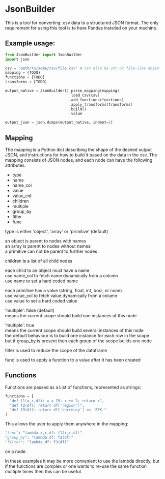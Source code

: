 # JsonBuilder
This is a tool for converting .csv data to a structured JSON format. The only requirement for using this tool is to have Pandas installed on your machine.


## Example usage:
```Python
from JsonBuilder import JsonBuilder
import json

csv = 'path/to/some/csv/file.csv' # can also be str or file-like object  
mapping = {TODO}
functions = [TODO]
transforms = [TODO]

output_native = JsonBuilder().parse_mapping(mapping)
                             .load_csv(csv)
                             .add_functions(functions)
                             .apply_transforms(transforms)
                             .build()
                             .value

output_json = json.dumps(output_native, indent=2)
```

## Mapping
The mapping is a Python dict describing the shape of the desired output JSON, and instructions for how to build it based on the data in the csv. The mapping consists of JSON nodes, and each node can have the following attributes:
  
- type  
- name  
- name_col  
- value  
- value_col  
- children  
- multiple  
- group_by  
- filter  
- func  
  
type is either 'object', 'array' or 'primitive' (default)
  
an object is parent to nodes with names  
an array is parent to nodes without names  
a primitive can not be parent to further nodes  
  
children is a list of all child nodes  
  
each child to an object must have a name  
use name_col to fetch name dynamically from a column  
use name to set a hard coded name
  
each primitive has a value (string, float, int, bool, or none)  
use value_col to fetch value dynamically from a column  
use value to set a hard coded value 
  
'multiple': false	(default)  
means the current scope should build one instances of this node  
  
'multiple': true  
means the current scope should build several instances of this node  
the default behaviour is to build one instance for each row in the scope  
but if group_by is present then each _group_ of the scope builds one node  
  
filter is used to reduce the scope of the dataframe

func is used to apply a function to a value after it has been created


## Functions
Functions are passed as a List of functions, represented as strings:
``` python
functions = [
  "def f1(x,r,df): x = 15; x += 2; return x",
  "def f2(df): return df['region']",
  "def f3(df): return df['currency'] == 'SEK'"
]
```
  

This allows the user to apply them anywhere in the mapping: 
```python
"func": "lambda x,r,df: f1(x,r,df)"
"group_by": "lambda df: f2(df)"
"filter": "lambda df: f3(df)"
```
on a node.

In these examples it may be more convenient to use the lambda directly,
but if the functions are complex or one wants to re-use the same function
multiple times then this can be useful.
